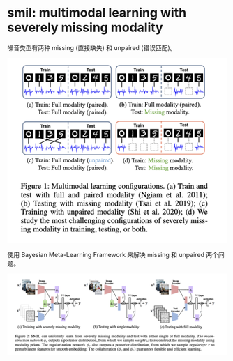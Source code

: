 # smil: multimodal learning with severely missing modality

噪音类型有两种 missing (直接缺失) 和 unpaired (错误匹配)。

![](images/2023-01-13-22-15-50.png)

使用 Bayesian Meta-Learning Framework 来解决 missing 和 unpaired 两个问题。

![](images/2023-01-13-22-17-18.png)
